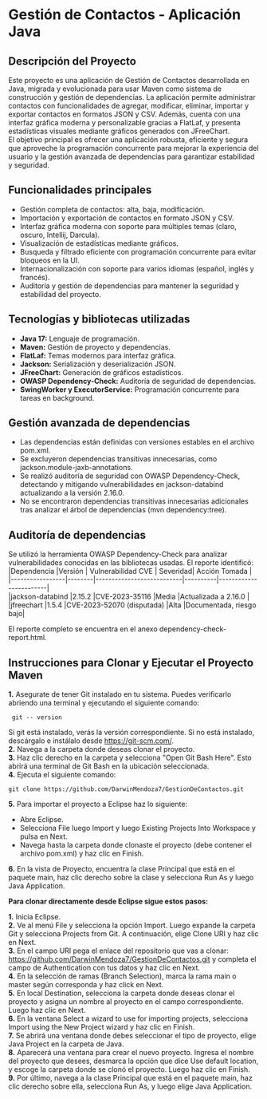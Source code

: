 # Gestión de Contactos - Aplicación Java  
## Descripción del Proyecto ##  
Este proyecto es una aplicación de Gestión de Contactos desarrollada en Java, migrada y evolucionada para usar Maven como sistema de construcción y gestión de dependencias. La aplicación permite administrar contactos con funcionalidades de agregar, modificar, eliminar, importar y exportar contactos en formatos JSON y CSV. Además, cuenta con una interfaz gráfica moderna y personalizable gracias a FlatLaf, y presenta estadísticas visuales mediante gráficos generados con JFreeChart.  
El objetivo principal es ofrecer una aplicación robusta, eficiente y segura que aproveche la programación concurrente para mejorar la experiencia del usuario y la gestión avanzada de dependencias para garantizar estabilidad y seguridad.  
## Funcionalidades principales ##  
- Gestión completa de contactos: alta, baja, modificación.  
- Importación y exportación de contactos en formato JSON y CSV.  
- Interfaz gráfica moderna con soporte para múltiples temas (claro, oscuro, Intellij, Darcula).  
- Visualización de estadísticas mediante gráficos.
- Busqueda y filtrado eficiente con programación concurrente para evitar bloqueos en la UI.
- Internacionalización con soporte para varios idiomas (español, inglés y francés).  
- Auditoría y gestión de dependencias para mantener la seguridad y estabilidad del proyecto.
## Tecnologías y bibliotecas utilizadas ##  
- **Java 17:** Lenguaje de programación.
- **Maven:** Gestión de proyecto y dependencias.
- **FlatLaf:** Temas modernos para interfaz gráfica.
- **Jackson:** Serialización y deserialización JSON.
- **JFreeChart:** Generación de gráficos estadísticos.
- **OWASP Dependency-Check:** Auditoría de seguridad de dependencias.
- **SwingWorker y ExecutorService:** Programación concurrente para tareas en background.
## Gestión avanzada de dependencias ##  
- Las dependencias están definidas con versiones estables en el archivo pom.xml.
- Se excluyeron dependencias transitivas innecesarias, como jackson.module-jaxb-annotations.
- Se realizó auditoría de seguridad con OWASP Dependency-Check, detectando y mitigando vulnerabilidades en jackson-databind actualizando a la versión 2.16.0.
- No se encontraron dependencias transitivas innecesarias adicionales tras analizar el árbol de dependencias (mvn dependency:tree).
## Auditoría de dependencias ##  
Se utilizó la herramienta OWASP Dependency-Check para analizar vulnerabilidades conocidas en las bibliotecas usadas. El reporte identificó:
|Dependencia      |Versión | Vulnerabilidad CVE        | Severidad| Acción Tomada          |  
|-----------------|--------|---------------------------|----------|------------------------|  
|jackson-databind |2.15.2  |CVE-2023-35116             |Media     |Actualizada a 2.16.0    |  
|jfreechart       |1.5.4   |CVE-2023-52070 (disputada) |Alta      |Documentada, riesgo bajo|  

El reporte completo se encuentra en el anexo dependency-check-report.html.

## Instrucciones para Clonar y Ejecutar el Proyecto Maven ##
**1.** Asegurate de tener Git instalado en tu sistema. Puedes verificarlo abriendo una terminal y ejecutando el siguiente comando:
     
	 git -- version
Si git está instalado, verás la versión correspondiente. Si no está instalado, descárgalo e instálalo desde https://git-scm.com/.    
**2.** Navega a la carpeta donde deseas clonar el proyecto.  
**3.** Haz clic derecho en la carpeta y selecciona "Open Git Bash Here". Esto abrirá una terminal de Git Bash en la ubicación seleccionada.  
**4.** Ejecuta el siguiente comando:
    
	git clone https://github.com/DarwinMendoza7/GestionDeContactos.git
**5.** Para importar el proyecto a Eclipse haz lo siguiente:
- Abre Eclipse.
- Selecciona File luego Import y luego Existing Projects Into Workspace y pulsa en Next.
- Navega hasta la carpeta donde clonaste el proyecto (debe contener el archivo pom.xml) y haz clic en Finish.  

**6.** En la vista de Proyecto, encuentra la clase Principal que está en el paquete main, haz clic derecho sobre la clase y selecciona Run As y luego Java Application.

**Para clonar directamente desde Eclipse sigue estos pasos:**

**1.** Inicia Eclipse.  
**2.** Ve al menú File y selecciona la opción Import. Luego expande la carpeta Git y selecciona Projects from Git. A continuación, elige Clone URI y haz clic en Next.  
**3.** En el campo URI pega el enlace del repositorio que vas a clonar: https://github.com/DarwinMendoza7/GestionDeContactos.git y completa el campo de Authentication con tus datos y haz clic en Next.  
**4.** En la selección de ramas (Branch Selection), marca la rama main o master según corresponda y haz click en Next.  
**5.** En local Destination, selecciona la carpeta donde deseas clonar el proyecto y asigna un nombre al proyecto en el campo correspondiente. Luego haz clic en Next.  
**6.** En la ventana Select a wizard to use for importing projects, selecciona Import using the New Project wizard y haz clic en Finish.  
**7.** Se abrirá una ventana donde debes seleccionar el tipo de proyecto, elige Java Project en la carpeta de Java.  
**8.** Aparecerá una ventana para crear el nuevo proyecto. Ingresa el nombre del proyecto que desees, desmarca la opción que dice Use default location, y escoge la carpeta donde se clonó el proyecto. Luego haz clic en Finish.  
**9.** Por último, navega a la clase Principal que está en el paquete main, haz clic derecho sobre ella, selecciona Run As, y luego elige Java Application.  
